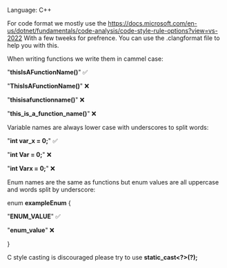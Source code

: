Language: C++

For code format we mostly use the https://docs.microsoft.com/en-us/dotnet/fundamentals/code-analysis/code-style-rule-options?view=vs-2022
With a few tweeks for prefrence. You can use the .clangformat file to help you with this.

When writing functions we write them in cammel case:

"**thisIsAFunctionName()**" ✅

"**ThisIsAFunctionName()**" ❌

"**thisisafunctionname()**" ❌

"**this_is_a_function_name()**" ❌

Variable names are always lower case with underscores to split words:

"**int var_x = 0;**" ✅

"**int Var = 0;**" ❌

"**int Varx = 0;**" ❌

Enum names are the same as functions but enum values are all uppercase and words split by underscore:

enum **exampleEnum**
{

"**ENUM_VALUE**" ✅

"**enum_value**" ❌

}

C style casting is discouraged please try to use **static_cast<?>(?);**
